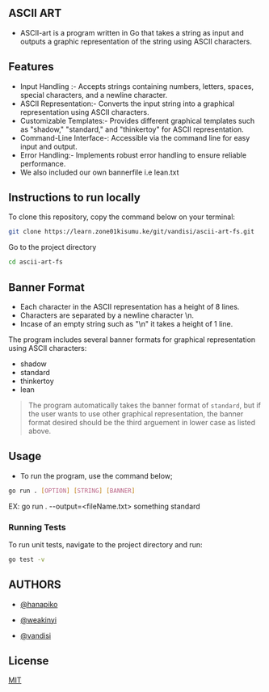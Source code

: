 ## ASCII ART
* ASCII-art is a program written in Go that takes a string as input and outputs a graphic representation of the string using ASCII characters. 

## Features ##
* Input Handling :-  Accepts strings containing numbers, letters, spaces, special characters, and a newline character.
* ASCII Representation:- Converts the input string into a graphical representation using ASCII characters.
* Customizable Templates:- Provides different graphical templates such as "shadow," "standard," and "thinkertoy" for ASCII representation.
* Command-Line Interface-: Accessible via the command line for easy input and output.
* Error Handling:- Implements robust error handling to ensure reliable performance.
* We also included our own bannerfile i.e lean.txt

## Instructions to run locally

To clone this repository, copy the command below on your terminal:

```bash
git clone https://learn.zone01kisumu.ke/git/vandisi/ascii-art-fs.git
```

Go to the project directory
```bash
cd ascii-art-fs
```


## Banner Format
* Each character in the ASCII representation has a height of 8 lines.
* Characters are separated by a newline character \n.
* Incase of an empty string such as "\n" it takes a height of 1 line.

The program includes several banner formats for graphical representation using ASCII characters:

* shadow
* standard
* thinkertoy
* lean

>  The program automatically takes the banner format of `standard`, but if the user wants to use other graphical representation, the banner format desired should be the third arguement in lower case as listed above.

## Usage
- To run the program, use the command below;
```bash
go run . [OPTION] [STRING] [BANNER]
```
EX: go run . --output=<fileName.txt> something standard
### Running Tests
To run unit tests, navigate to the project directory and run:
```bash
go test -v
```

## AUTHORS
- [@hanapiko](https://learn.zone01kisumu.ke/git/hanapiko)

- [@weakinyi](https://learn.zone01kisumu.ke/git/weakinyi)

- [@vandisi](https://learn.zone01kisumu.ke/git/vandisi)

## License

[MIT](https://choosealicense.com/licenses/mit/)
